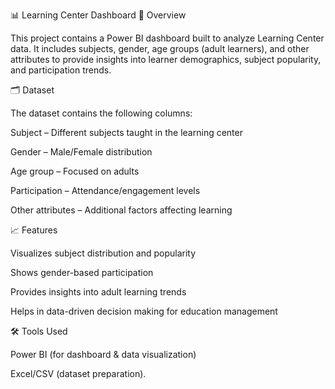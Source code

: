📊 Learning Center Dashboard
📌 Overview

This project contains a Power BI dashboard built to analyze Learning Center data.
It includes subjects, gender, age groups (adult learners), and other attributes to provide insights into learner demographics, subject popularity, and participation trends.

🗂️ Dataset

The dataset contains the following columns:

Subject – Different subjects taught in the learning center

Gender – Male/Female distribution

Age group – Focused on adults

Participation – Attendance/engagement levels

Other attributes – Additional factors affecting learning

📈 Features

Visualizes subject distribution and popularity

Shows gender-based participation

Provides insights into adult learning trends

Helps in data-driven decision making for education management

🛠️ Tools Used

Power BI (for dashboard & data visualization)

Excel/CSV (dataset preparation).
